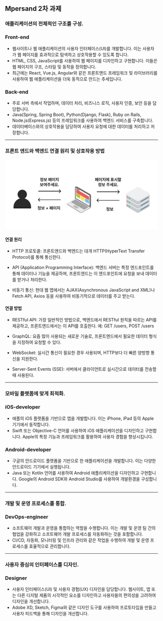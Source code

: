 ## Mpersand 2차 과제

### 애플리케이션의 전체적인 구조를 구성.
###  Front-end
* 웹사이트나 웹 애플리케이션의 사용자 인터페이스(UI)를 개발합니다. 이는 사용자가 웹 페이지를 효과적으로 탐색하고 상호작용할 수 있도록 합니다.
* HTML, CSS, JavaScript를 사용하여 웹 페이지를 디자인하고 구현합니다. 이들은 웹 페이지의 구조, 스타일 및 동작을 정의합니다.
* 최근에는 React, Vue.js, Angular와 같은 프론트엔드 프레임워크 및 라이브러리를 사용하여 웹 애플리케이션을 더욱 동적으로 만드는 추세입니다.

###  Back-end
* 주로 서버 측에서 작업하며, 데이터 처리, 비즈니스 로직, 사용자 인증, 보안 등을 담당합니다.
* Java(Spring, Spring Boot), Python(Django, Flask), Ruby on Rails, Node.js(Express.js) 등의 프레임워크를 사용하여 백엔드 서비스를 구축합니다.
* 데이터베이스와의 상호작용을 담당하여 사용자 요청에 대한 데이터를 처리하고 저장합니다.
---
### 프론트 엔드와 백엔드 연결 원리 및 상호작용 방법
![image](./image/image-1.png)

#### 연결 원리

 * HTTP 프로토콜: 프론트엔드와 백엔드는 대개 HTTP(HyperText Transfer Protocol)를 통해 통신한다.

* API (Application Programming Interface): 백엔드 서버는 특정 엔드포인트를 통해 데이터나 기능을 제공하며, 프론트엔드는 이 엔드포인트에 요청을 보내 데이터를 받거나 처리한다.

* 비동기 통신: 현대 웹 앱에서는 AJAX(Asynchronous JavaScript and XML)나 Fetch API, Axios 등을 사용하여 비동기적으로 데이터를 주고 받는다.

#### 연결 방법
* RESTful API: 가장 일반적인 방법으로, 백엔드에서 RESTful 원칙을 따르는 API를 제공하고, 프론트엔드에서는 이 API를 호출한다.
예: GET /users, POST /users

* GraphQL: 요즘 많이 사용되는 새로운 기술로, 프론트엔드에서 필요한 데이터 형식을 지정하여 요청할 수 있다.

* WebSocket: 실시간 통신이 필요한 경우 사용되며, HTTP보다 더 빠른 양방향 통신을 지원한다.

* Server-Sent Events (SSE): 서버에서 클라이언트로 실시간으로 데이터를 전송할 때 사용된다.

-------

### 모바일 플랫폼에 맞게 최적화.

### iOS-developer
* 애플의 iOS 플랫폼을 기반으로 앱을 개발합니다. 이는 iPhone, iPad 등의 Apple 기기에서 동작합니다.
* Swift 또는 Objective-C 언어를 사용하여 iOS 애플리케이션을 디자인하고 구현합니다. Apple의 특정 기능과 프레임워크를 활용하여 사용자 경험을 향상시킵니다.

### Android-developer
* 구글의 안드로이드 플랫폼을 기반으로 한 애플리케이션을 개발합니다. 이는 다양한 안드로이드 기기에서 실행됩니다.
* Java 또는 Kotlin 언어를 사용하여 Android 애플리케이션을 디자인하고 구현합니다. Google의 Android SDK와 Android Studio를 사용하여 개발환경을 구성합니다.

----
### 개발 및 운영 프로세스를 통합.

### DevOps-engineer
* 소프트웨어 개발과 운영을 통합하는 역할을 수행합니다. 이는 개발 및 운영 팀 간의 협업을 강화하고 소프트웨어 개발 프로세스를 자동화하는 것을 포함합니다.
* CI/CD, 자동화, 모니터링 및 인프라 관리와 같은 작업을 수행하여 개발 및 운영 프로세스를 효율적으로 관리합니다.

---
### 사용자 중심의 인터페이스를 디자인.

### Designer
* 사용자 인터페이스(UI) 및 사용자 경험(UX) 디자인을 담당합니다. 웹사이트, 앱 또는 다른 디지털 제품의 시각적인 요소를 디자인하고 사용자들의 편의성을 고려하여 디자인을 개선합니다.
* Adobe XD, Sketch, Figma와 같은 디자인 도구를 사용하여 프로토타입을 만들고 사용자 피드백을 통해 디자인을 개선합니다.